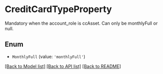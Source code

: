 # CreditCardTypeProperty

Mandatory when the account_role is ccAsset. Can only be monthlyFull or null.

## Enum

* `MonthlyFull` (value: `'monthlyFull'`)

[[Back to Model list]](../README.md#documentation-for-models) [[Back to API list]](../README.md#documentation-for-api-endpoints) [[Back to README]](../README.md)
